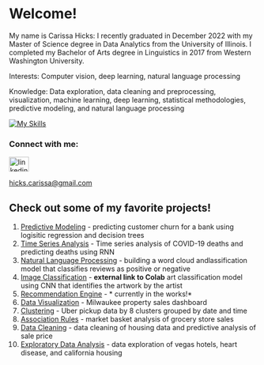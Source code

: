 # Welcome!

My name is Carissa Hicks:  I recently graduated in December 2022 with my Master of Science degree in Data Analytics from the University of Illinois. I completed my Bachelor of Arts degree in Linguistics in 2017 from Western Washington University.

Interests: Computer vision, deep learning, natural language processing

Knowledge: Data exploration, data cleaning and preprocessing, visualization, machine learning, deep learning, statistical methodologies, predictive modeling, and natural language processing

[![My Skills](https://skillicons.dev/icons?i=r,py,java,tensorflow,eclipse)](https://skillicons.dev)

### Connect with me:
<a href="https://www.linkedin.com/in/hickscarissa/" target="blank"><img align="center" src="https://raw.githubusercontent.com/rahuldkjain/github-profile-readme-generator/master/src/images/icons/Social/linked-in-alt.svg" alt="linkedin" height="30" width="40"/></a>

hicks.carissa@gmail.com
  
## Check out some of my favorite projects!

1. [Predictive Modeling](https://github.com/carissa406/customer-churn)   - predicting customer churn for a bank using logisitic regression and decision trees
2. [Time Series Analysis](https://github.com/carissa406/deep-learning-535/blob/main/CarissaHicks_Assignment4.ipynb) - Time series analysis of COVID-19 deaths and predicting deaths using RNN
3. [Natural Language Processing](https://github.com/carissa406/good-feet-reviews) - building a word cloud andlassification model that classifies reviews as positive or negative
4. [Image Classification](https://colab.research.google.com/drive/1AGp7TXniY1HAczqMBTsZQHbt1qxG0BES) - **external link to Colab** art classification model using CNN that identifies the artwork by the artist
5. [Recommendation Engine]() - * currently in the works!*
6. [Data Visualization](https://github.com/carissa406/mke-property-sales) - Milwaukee property sales dashboard
7. [Clustering](https://github.com/carissa406/data-mining-533/blob/main/ex5-2test.txt) - Uber pickup data by 8 clusters grouped by date and time
8. [Association Rules](https://github.com/carissa406/data-mining-533/tree/main/FrequentPatternMining) - market basket analysis of grocery store sales
9. [Data Cleaning](https://github.com/carissa406/machine-learning-532/blob/main/Assignment%205.Rmd) - data cleaning of housing data and predictive analysis of sale price
10. [Exploratory Data Analysis](https://github.com/carissa406/machine-learning-532/blob/main/hw1.Rmd) - data exploration of vegas hotels, heart disease, and california housing

